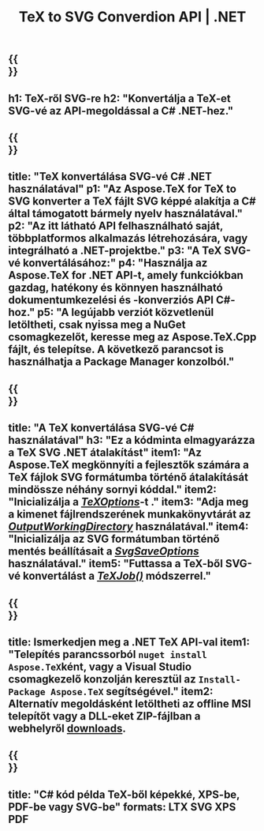 ﻿---
translation: true
template: /_templates/_conversion-child-net.md
title: TeX to SVG Converdion API | .NET
description: TeX-SVG konvertálási funkció. Integrálja ezt a helyszíni .NET-könyvtárat a projektjébe, vagy használjon többplatformos alkalmazásokat a TeX SVG-vé alakításához.
keywords: tex to svg api net, tex2svg integráció c#
url: /net/conversion/tex-to-svg/
family: tex
platformtag: net
feature: conversion
informat: TEX
outformat: SVG
otherformats: BMP PNG JPEG TIFF PDF XPS
---


{{<section banner>}}
---
h1: TeX-ről SVG-re
h2: "Konvertálja a TeX-et SVG-vé az API-megoldással a C# .NET-hez."
---

{{<section overview>}}
---
title: "TeX konvertálása SVG-vé C# .NET használatával"
p1: "Az Aspose.TeX for TeX to SVG konverter a TeX fájlt SVG képpé alakítja a C# által támogatott bármely nyelv használatával."
p2: "Az itt látható API felhasználható saját, többplatformos alkalmazás létrehozására, vagy integrálható a .NET-projektbe."
p3: "A TeX SVG-vé konvertálásához:"
p4: "Használja az Aspose.TeX for .NET API-t, amely funkciókban gazdag, hatékony és könnyen használható dokumentumkezelési és -konverziós API C#-hoz."
p5: "A legújabb verziót közvetlenül letöltheti, csak nyissa meg a NuGet csomagkezelőt, keresse meg az Aspose.TeX.Cpp fájlt, és telepítse. A következő parancsot is használhatja a Package Manager konzolból."
---

{{<section feature1>}}
---
title: "A TeX konvertálása SVG-vé C# használatával"
h3: "Ez a kódminta elmagyarázza a TeX SVG .NET átalakítást"
item1: "Az Aspose.TeX megkönnyíti a fejlesztők számára a TeX fájlok SVG formátumba történő átalakítását mindössze néhány sornyi kóddal."
item2: "Inicializálja a [*TeXOptions*](https://reference.aspose.com/tex/net/aspose.tex/texoptions/)-t ."
item3: "Adja meg a kimenet fájlrendszerének munkakönyvtárát az [*OutputWorkingDirectory*](https://reference.aspose.com/tex/net/aspose.tex/texoptions/outputworkingdirectory/) használatával."
item4: "Inicializálja az SVG formátumban történő mentés beállításait a [*SvgSaveOptions*](https://reference.aspose.com/tex/net/aspose.tex.presentation.image/svgsaveoptions/) használatával."
item5: "Futtassa a TeX-ből SVG-vé konvertálást a [*TeXJob()*](https://reference.aspose.com/tex/net/aspose.tex/texjob/) módszerrel."
---

{{<section feature2>}}
---
title: Ismerkedjen meg a .NET TeX API-val
item1: "Telepítés parancssorból ```nuget install Aspose.TeX```ként, vagy a Visual Studio csomagkezelő konzolján keresztül az ```Install-Package Aspose.TeX``` segítségével."
item2: Alternatív megoldásként letöltheti az offline MSI telepítőt vagy a DLL-eket ZIP-fájlban a  webhelyről  [downloads](https://downloads.aspose.com/tex/net).
---

{{<section widget>}}
---
title: "C# kód példa TeX-ből képekké, XPS-be, PDF-be vagy SVG-be"
formats: LTX SVG XPS PDF
---